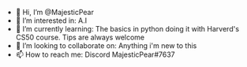 - 👋 Hi, I’m @MajesticPear
- 👀 I’m interested in: A.I
- 🌱 I’m currently learning: The basics in python doing it with Harverd's CS50 course. Tips are always welcome
- 💞️ I’m looking to collaborate on: Anything i'm new to this
- 📫 How to reach me: Discord MajesticPear#7637

<!---
MajesticPear/MajesticPear is a ✨ special ✨ repository because its `README.md` (this file) appears on your GitHub profile.
You can click the Preview link to take a look at your changes.
--->
